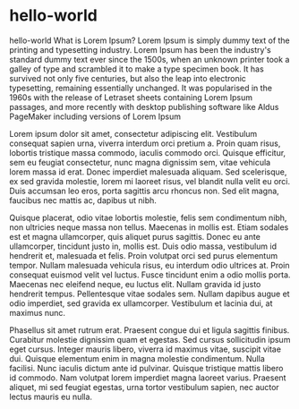 # hello-world
hello-world
What is Lorem Ipsum?
Lorem Ipsum is simply dummy text of the printing and typesetting industry. Lorem Ipsum has been the industry's standard dummy text ever since the 1500s, when an unknown printer took a galley of type and scrambled it to make a type specimen book. It has survived not only five centuries, but also the leap into electronic typesetting, remaining essentially unchanged. It was popularised in the 1960s with the release of Letraset sheets containing Lorem Ipsum passages, and more recently with desktop publishing software like Aldus PageMaker including versions of Lorem Ipsum

Lorem ipsum dolor sit amet, consectetur adipiscing elit. Vestibulum consequat sapien urna, viverra interdum orci pretium a. Proin quam risus, lobortis tristique massa commodo, iaculis commodo orci. Quisque efficitur, sem eu feugiat consectetur, nunc magna dignissim sem, vitae vehicula lorem massa id erat. Donec imperdiet malesuada aliquam. Sed scelerisque, ex sed gravida molestie, lorem mi laoreet risus, vel blandit nulla velit eu orci. Duis accumsan leo eros, porta sagittis arcu rhoncus non. Sed elit magna, faucibus nec mattis ac, dapibus ut nibh.

Quisque placerat, odio vitae lobortis molestie, felis sem condimentum nibh, non ultricies neque massa non tellus. Maecenas in mollis est. Etiam sodales est et magna ullamcorper, quis aliquet purus sagittis. Donec eu ante ullamcorper, tincidunt justo in, mollis est. Duis odio massa, vestibulum id hendrerit et, malesuada et felis. Proin volutpat orci sed purus elementum tempor. Nullam malesuada vehicula risus, eu interdum odio ultrices at. Proin consequat euismod velit vel luctus. Fusce tincidunt enim a odio mollis porta. Maecenas nec eleifend neque, eu luctus elit. Nullam gravida id justo hendrerit tempus. Pellentesque vitae sodales sem. Nullam dapibus augue et odio imperdiet, sed gravida ex ullamcorper. Vestibulum et lacinia dui, at maximus nunc.

Phasellus sit amet rutrum erat. Praesent congue dui et ligula sagittis finibus. Curabitur molestie dignissim quam et egestas. Sed cursus sollicitudin ipsum eget cursus. Integer mauris libero, viverra id maximus vitae, suscipit vitae dui. Quisque elementum enim in magna molestie condimentum. Nulla facilisi. Nunc iaculis dictum ante id pulvinar. Quisque tristique mattis libero id commodo. Nam volutpat lorem imperdiet magna laoreet varius. Praesent aliquet, mi sed feugiat egestas, urna tortor vestibulum sapien, nec auctor lectus mauris eu nulla.
